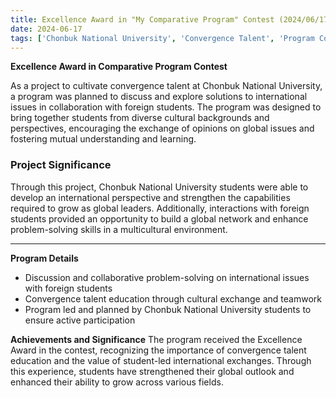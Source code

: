 ```yaml
---
title: Excellence Award in "My Comparative Program" Contest (2024/06/17 - 2024/07/10)
date: 2024-06-17
tags: ['Chonbuk National University', 'Convergence Talent', 'Program Contest', 'International Issues', 'Exchange with Foreign Students']
---
```


**Excellence Award in Comparative Program Contest**

As a project to cultivate convergence talent at Chonbuk National University, a program was planned to discuss and explore solutions to international issues in collaboration with foreign students. The program was designed to bring together students from diverse cultural backgrounds and perspectives, encouraging the exchange of opinions on global issues and fostering mutual understanding and learning.

### Project Significance
Through this project, Chonbuk National University students were able to develop an international perspective and strengthen the capabilities required to grow as global leaders. Additionally, interactions with foreign students provided an opportunity to build a global network and enhance problem-solving skills in a multicultural environment.

---

**Program Details**
- Discussion and collaborative problem-solving on international issues with foreign students
- Convergence talent education through cultural exchange and teamwork
- Program led and planned by Chonbuk National University students to ensure active participation

**Achievements and Significance**
The program received the Excellence Award in the contest, recognizing the importance of convergence talent education and the value of student-led international exchanges. Through this experience, students have strengthened their global outlook and enhanced their ability to grow across various fields.
